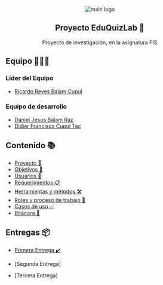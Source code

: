 <p align="center">
  <img src="https://res.cloudinary.com/drxyoybae/image/upload/v1695537869/random/nsbcuzhs7lqmp2k2mqtp.png" alt="main logo">
</p>

<h2 align="center">Proyecto EduQuizLab 🧠</h2>
<p align="center">
  Proyecto de investigación, en la asignatura FIS
</p>

## Equipo 👨‍👦‍👦

### Líder del Equipo

* [Ricardo Reyes Balam Cupul](https://github.com/rhzx0r)

### Equipo de desarrollo

* [Daniel Jesus Balam Raz](https://github.com/Ferjes123)
* [Didier Francisco Cupul Tec](https://github.com/DidierFranciscoCupulTec)

## Contenido 📚

* [Proyecto 🚀](https://github.com/rhzx0r/Fundamentos-LIS/blob/primera-entrega/Primera-Entrega/Documentacion/Proyecto.md)
* [Objetivos 🎯](https://github.com/rhzx0r/Fundamentos-LIS/blob/primera-entrega/Primera-Entrega/Documentacion/Objetivos.md)
* [Usuarios 🧑](https://github.com/rhzx0r/Fundamentos-LIS/blob/primera-entrega/Primera-Entrega/Documentacion/Usuarios.md)
* [Requerimientos 📋](https://github.com/rhzx0r/Fundamentos-LIS/blob/primera-entrega/Primera-Entrega/Documentacion/Requerimientos.md)
* [Herramientas y métodos 🛠️](https://github.com/rhzx0r/Fundamentos-LIS/blob/primera-entrega/Primera-Entrega/Documentacion/Herramientas-Metodos.md)
* [Roles y proceso de trabajo 🔄](https://github.com/rhzx0r/Fundamentos-LIS/blob/primera-entrega/Primera-Entrega/Documentacion/Roles-Proceso.md)
* [Casos de uso ✅](https://github.com/rhzx0r/Fundamentos-LIS/blob/primera-entrega/Primera-Entrega/Documentacion/Casos-Uso.md)
* [Bitácora 📝](https://github.com/rhzx0r/Fundamentos-LIS/blob/primera-entrega/Primera-Entrega/Documentacion/Bitacora.md)

## Entregas 📦

* [Primera Entrega ✔️](https://github.com/rhzx0r/Fundamentos-LIS/tree/primera-entrega/Primera-Entrega)

* [Segunda Entrega]
* [Tercera Entrega]
